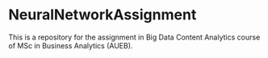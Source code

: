 # NeuralNetworkAssignment
This is a repository for the assignment in Big Data Content Analytics course of MSc in Business Analytics (AUEB).
